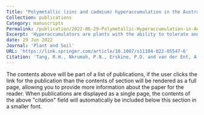 ```yaml
---
Title: "Polymetallic (zinc and cadmium) hyperaccumulation in the Australian legume Crotalaria novae-hollandiae compared to Crotalaria cunninghamii"
Collection: publications
Category: manuscripts
Permalink: /publication/2022-06-29-Polymetallic-Hyperaccumulation-in-Australian-Legumes
Excerpt: 'Hyperaccumulators are plants with the ability to tolerate and accumulate high concentrations of potentially phytotoxic metals. The Australian legume Crotalaria novae-hollandiae accumulates remarkably high concentrations of zinc (Zn), cadmium (Cd) and copper (Cu) in its shoots when growing on metalliferous (Zn-Cd ‘calamine’) soils. This study aimed to investigate zinc-cadmium tolerance in C. novae-hollandiae and to compare it with the closely related, but non-metalliferous, C. cunninghamii.'
date: 29 Jun 2022
Journal: 'Plant and Soil'
URL: 'https://link.springer.com/article/10.1007/s11104-022-05547-6'
Citation: 'Tang, R.H., Nkrumah, P.N., Erskine, P.D. and van der Ent, A., 2022. Polymetallic (zinc and cadmium) hyperaccumulation in the Australian legume Crotalaria novae-hollandiae compared to Crotalaria cunninghamii. Plant and Soil, 479(1), pp.589-606.'
---
```


The contents above will be part of a list of publications, if the user clicks the link for the publication than the contents of section will be rendered as a full page, allowing you to provide more information about the paper for the reader. When publications are displayed as a single page, the contents of the above "citation" field will automatically be included below this section in a smaller font.
